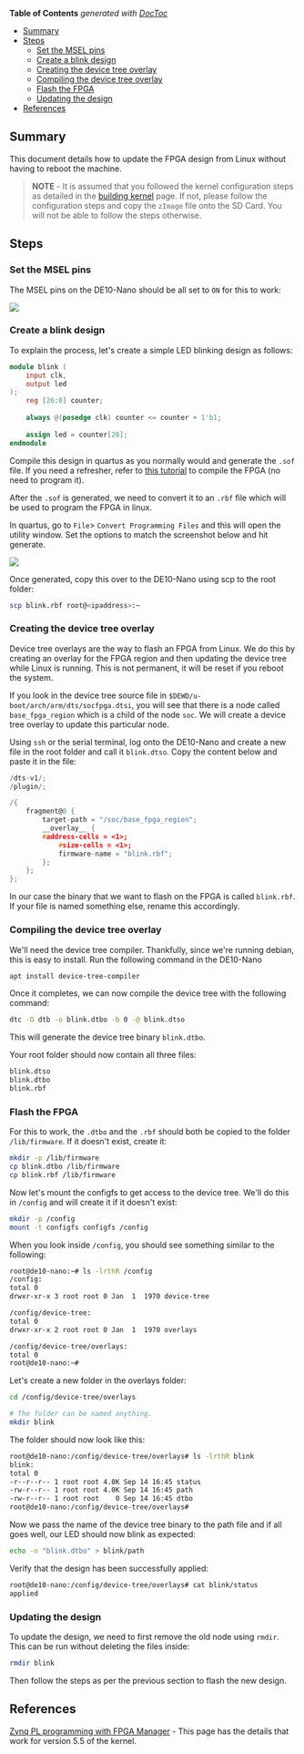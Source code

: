 <!-- START doctoc generated TOC please keep comment here to allow auto update -->
<!-- DON'T EDIT THIS SECTION, INSTEAD RE-RUN doctoc TO UPDATE -->
**Table of Contents**  *generated with [DocToc](https://github.com/thlorenz/doctoc)*

- [Summary](#summary)
- [Steps](#steps)
  - [Set the MSEL pins](#set-the-msel-pins)
  - [Create a blink design](#create-a-blink-design)
  - [Creating the device tree overlay](#creating-the-device-tree-overlay)
  - [Compiling the device tree overlay](#compiling-the-device-tree-overlay)
  - [Flash the FPGA](#flash-the-fpga)
  - [Updating the design](#updating-the-design)
- [References](#references)

<!-- END doctoc generated TOC please keep comment here to allow auto update -->

## Summary

This document details how to update the FPGA design from Linux without having to reboot the machine. 

> **NOTE** - It is assumed that you followed the kernel configuration steps as detailed in the [building kernel](building_kernel.md) page. If not, please follow the configuration steps and copy the `zImage` file onto the SD Card. You will not be able to follow the steps otherwise.

## Steps

### Set the MSEL pins

The MSEL pins on the DE10-Nano should be all set to `ON` for this to work:

![](images/msel_pins.png)

### Create a blink design

To explain the process, let's create a simple LED blinking design as follows:

```verilog
module blink (
    input clk,
    output led
);
    reg [26:0] counter;
    
    always @(posedge clk) counter <= counter + 1'b1;
    
    assign led = counter[26];
endmodule
```

Compile this design in quartus as you normally would and generate the `.sof` file. If you need a refresher, refer to [this tutorial](https://software.intel.com/content/www/us/en/develop/articles/how-to-program-your-first-fpga-device.html) to compile the FPGA (no need to program it).

After the `.sof` is generated, we need to convert it to an `.rbf` file which will be used to program the FPGA in linux.

In quartus, go to `File`> `Convert Programming Files` and this will open the utility window. Set the options to match the screenshot below and hit generate.

![](images/generate_rbf.png)

Once generated, copy this over to the DE10-Nano using scp to the root folder:

```bash
scp blink.rbf root@<ipaddress>:~
```

### Creating the device tree overlay

Device tree overlays are the way to flash an FPGA from Linux. We do this by creating an overlay for the FPGA region and then updating the device tree while Linux is running. This is not permanent, it will be reset if you reboot the system.

If you look in the device tree source file in `$DEWD/u-boot/arch/arm/dts/socfpga.dtsi`, you will see that there is a node called `base_fpga_region` which is a child of the node `soc`. We will create a device tree overlay to update this particular node.

Using `ssh` or the serial terminal, log onto the DE10-Nano and create a new file in the root folder and call it `blink.dtso`. Copy the content below and paste it in the file:

```c
/dts-v1/;
/plugin/;

/{
	fragment@0 {
    	target-path = "/soc/base_fpga_region";
        __overlay__ {
	    #address-cells = <1>;
            #size-cells = <1>;
            firmware-name = "blink.rbf";
        };
    };
};

```

In our case the binary that we want to flash on the FPGA is called `blink.rbf`. If your file is named something else, rename this accordingly.

### Compiling the device tree overlay

We'll need the device tree compiler. Thankfully, since we're running debian, this is easy to install. Run the following command in the DE10-Nano

```bash
apt install device-tree-compiler
```

Once it completes, we can now compile the device tree with the following command:

```bash
dtc -O dtb -o blink.dtbo -b 0 -@ blink.dtso
```

This will generate the device tree binary `blink.dtbo`.

Your root folder should now contain all three files:

```bash
blink.dtso
blink.dtbo
blink.rbf
```

### Flash the FPGA

For this to work, the `.dtbo` and the `.rbf` should both be copied to the folder `/lib/firmware`. If it doesn't exist, create it:

```bash
mkdir -p /lib/firmware
cp blink.dtbo /lib/firmware
cp blink.rbf /lib/firmware
```

Now let's mount the configfs to get access to the device tree. We'll do this in `/config` and will create it if it doesn't exist:

```bash
mkdir -p /config
mount -t configfs configfs /config
```

When you look inside `/config`, you should see something similar to the following:

```bash
root@de10-nano:~# ls -lrthR /config
/config:
total 0
drwxr-xr-x 3 root root 0 Jan  1  1970 device-tree

/config/device-tree:
total 0
drwxr-xr-x 2 root root 0 Jan  1  1970 overlays

/config/device-tree/overlays:
total 0
root@de10-nano:~#
```

Let's create a new folder in the overlays folder:

```bash
cd /config/device-tree/overlays

# The folder can be named anything.
mkdir blink
```

The folder should now look like this:

```bash
root@de10-nano:/config/device-tree/overlays# ls -lrthR blink
blink:
total 0
-r--r--r-- 1 root root 4.0K Sep 14 16:45 status
-rw-r--r-- 1 root root 4.0K Sep 14 16:45 path
-rw-r--r-- 1 root root    0 Sep 14 16:45 dtbo
root@de10-nano:/config/device-tree/overlays#
```

Now we pass the name of the device tree binary to the path file and if all goes well, our LED should now blink as expected:

```bash
echo -n "blink.dtbo" > blink/path
```

Verify that the design has been successfully applied:

```bash
root@de10-nano:/config/device-tree/overlays# cat blink/status
applied
```

### Updating the design

To update the design, we need to first remove the old node using `rmdir`. This can be run without deleting the files inside:

```bash
rmdir blink
```

Then follow the steps as per the previous section to flash the new design.

## References

[Zynq PL programming with FPGA Manager](https://xilinx-wiki.atlassian.net/wiki/spaces/A/pages/18841645/Solution+Zynq+PL+Programming+With+FPGA+Manager) - This page has the details that work for version 5.5 of the kernel.